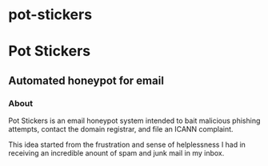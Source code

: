 # pot-stickers
<h1>Pot Stickers</h1>
<h2>Automated honeypot for email</h2>

<h3>About</h3>
<p>Pot Stickers is an email honeypot system intended to bait malicious phishing attempts, contact the domain registrar, and file an ICANN complaint.</p>

<p>This idea started from the frustration and sense of helplessness I had in receiving an incredible anount of spam and junk mail in my inbox.</p>
